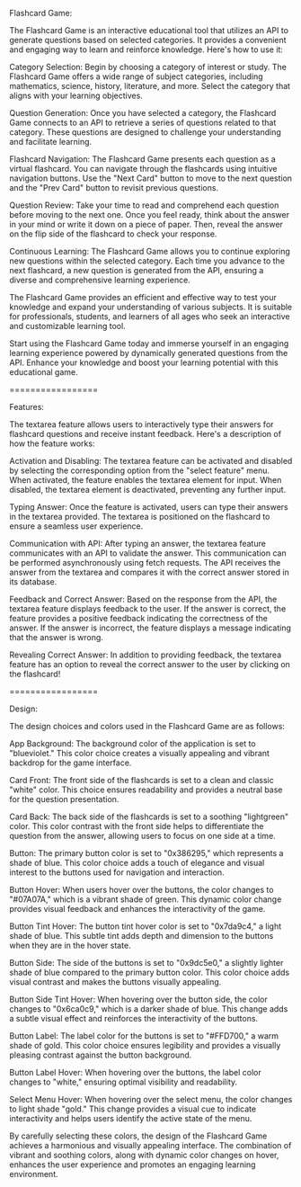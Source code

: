 Flashcard Game:

The Flashcard Game is an interactive educational tool that utilizes an API to generate questions based on selected categories. It provides a convenient and engaging way to learn and reinforce knowledge. Here's how to use it:

Category Selection: Begin by choosing a category of interest or study. The Flashcard Game offers a wide range of subject categories, including mathematics, science, history, literature, and more. Select the category that aligns with your learning objectives.

Question Generation: Once you have selected a category, the Flashcard Game connects to an API to retrieve a series of questions related to that category. These questions are designed to challenge your understanding and facilitate learning.

Flashcard Navigation: The Flashcard Game presents each question as a virtual flashcard. You can navigate through the flashcards using intuitive navigation buttons. Use the "Next Card" button to move to the next question and the "Prev Card" button to revisit previous questions.

Question Review: Take your time to read and comprehend each question before moving to the next one. Once you feel ready, think about the answer in your mind or write it down on a piece of paper. Then, reveal the answer on the flip side of the flashcard to check your response.

Continuous Learning: The Flashcard Game allows you to continue exploring new questions within the selected category. Each time you advance to the next flashcard, a new question is generated from the API, ensuring a diverse and comprehensive learning experience.

The Flashcard Game provides an efficient and effective way to test your knowledge and expand your understanding of various subjects. It is suitable for professionals, students, and learners of all ages who seek an interactive and customizable learning tool.

Start using the Flashcard Game today and immerse yourself in an engaging learning experience powered by dynamically generated questions from the API. Enhance your knowledge and boost your learning potential with this educational game.

=================

Features:

The textarea feature allows users to interactively type their answers for flashcard questions and receive instant feedback. Here's a description of how the feature works:

Activation and Disabling: The textarea feature can be activated and disabled by selecting the corresponding option from the "select feature" menu. When activated, the feature enables the textarea element for input. When disabled, the textarea element is deactivated, preventing any further input.

Typing Answer: Once the feature is activated, users can type their answers in the textarea provided. The textarea is positioned on the flashcard to ensure a seamless user experience.

Communication with API: After typing an answer, the textarea feature communicates with an API to validate the answer. This communication can be performed asynchronously using fetch requests. The API receives the answer from the textarea and compares it with the correct answer stored in its database.

Feedback and Correct Answer: Based on the response from the API, the textarea feature displays feedback to the user. If the answer is correct, the feature provides a positive feedback indicating the correctness of the answer. If the answer is incorrect, the feature displays a message indicating that the answer is wrong.

Revealing Correct Answer: In addition to providing feedback, the textarea feature has an option to reveal the correct answer to the user by clicking on the flashcard!

=================

Design:

The design choices and colors used in the Flashcard Game are as follows:

App Background: The background color of the application is set to "blueviolet." This color choice creates a visually appealing and vibrant backdrop for the game interface.

Card Front: The front side of the flashcards is set to a clean and classic "white" color. This choice ensures readability and provides a neutral base for the question presentation.

Card Back: The back side of the flashcards is set to a soothing "lightgreen" color. This color contrast with the front side helps to differentiate the question from the answer, allowing users to focus on one side at a time.

Button: The primary button color is set to "0x386295," which represents a shade of blue. This color choice adds a touch of elegance and visual interest to the buttons used for navigation and interaction.

Button Hover: When users hover over the buttons, the color changes to "#07A07A," which is a vibrant shade of green. This dynamic color change provides visual feedback and enhances the interactivity of the game.

Button Tint Hover: The button tint hover color is set to "0x7da9c4," a light shade of blue. This subtle tint adds depth and dimension to the buttons when they are in the hover state.

Button Side: The side of the buttons is set to "0x9dc5e0," a slightly lighter shade of blue compared to the primary button color. This color choice adds visual contrast and makes the buttons visually appealing.

Button Side Tint Hover: When hovering over the button side, the color changes to "0x6ca0c9," which is a darker shade of blue. This change adds a subtle visual effect and reinforces the interactivity of the buttons.

Button Label: The label color for the buttons is set to "#FFD700," a warm shade of gold. This color choice ensures legibility and provides a visually pleasing contrast against the button background.

Button Label Hover: When hovering over the buttons, the label color changes to "white," ensuring optimal visibility and readability.

Select Menu Hover: When hovering over the select menu, the color changes to light shade "gold." This change provides a visual cue to indicate interactivity and helps users identify the active state of the menu.

By carefully selecting these colors, the design of the Flashcard Game achieves a harmonious and visually appealing interface. The combination of vibrant and soothing colors, along with dynamic color changes on hover, enhances the user experience and promotes an engaging learning environment.
